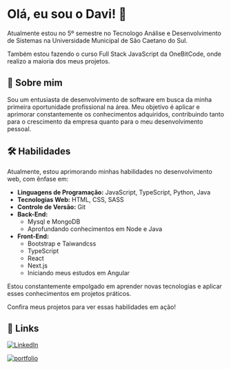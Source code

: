 # Olá, eu sou o Davi! 👋
Atualmente estou no 5º semestre no Tecnologo Análise e Desenvolvimento de Sistemas na Universidade Municipal de São Caetano do Sul.

Também estou fazendo o curso Full Stack JavaScript da OneBitCode, onde realizo a maioria dos meus projetos.

## 🚀 Sobre mim
Sou um entusiasta de desenvolvimento de software em busca da minha primeira oportunidade profissional na área. Meu objetivo é aplicar e aprimorar constantemente os conhecimentos adquiridos, contribuindo tanto para o crescimento da empresa quanto para o meu desenvolvimento pessoal.

## 🛠 Habilidades
Atualmente, estou aprimorando minhas habilidades no desenvolvimento web, com ênfase em:

- **Linguagens de Programação:** JavaScript, TypeScript, Python, Java
- **Tecnologias Web:** HTML, CSS, SASS
- **Controle de Versão:** Git
- **Back-End:**
    - Mysql e MongoDB
    - Aprofundando conhecimentos em Node e Java
- **Front-End:**
    - Bootstrap e Taiwandcss
    - TypeScript
    - React
    - Next.js
    - Iniciando meus estudos em Angular


Estou constantemente empolgado em aprender novas tecnologias e aplicar esses conhecimentos em projetos práticos.

Confira meus projetos para ver essas habilidades em ação!

## 🔗 Links
[![LinkedIn](https://img.shields.io/badge/linkedin-0A66C2?style=for-the-badge&logo=linkedin&logoColor=white)](https://www.linkedin.com/in/davisanchessimão/)

[![portfolio](https://img.shields.io/badge/my_portfolio-000?style=for-the-badge&logo=ko-fi&logoColor=white)](https://davisimao-dev.vercel.app/)

